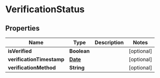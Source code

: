 

# VerificationStatus

## Properties

Name | Type | Description | Notes
------------ | ------------- | ------------- | -------------
**isVerified** | **Boolean** |  |  [optional]
**verificationTimestamp** | [**Date**](Date.md) |  |  [optional]
**verificationMethod** | **String** |  |  [optional]




